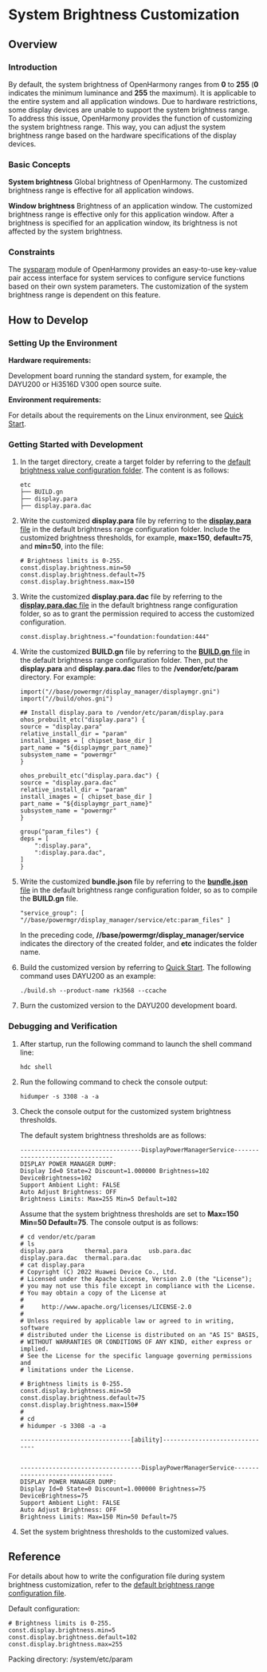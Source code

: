 # System Brightness Customization

## Overview

### Introduction

By default, the system brightness of OpenHarmony ranges from **0** to **255** (**0** indicates the minimum luminance and **255** the maximum). It is applicable to the entire system and all application windows. Due to hardware restrictions, some display devices are unable to support the system brightness range. To address this issue, OpenHarmony provides the function of customizing the system brightness range. This way, you can adjust the system brightness range based on the hardware specifications of the display devices.

### Basic Concepts

**System brightness**
Global brightness of OpenHarmony. The customized brightness range is effective for all application windows.

**Window brightness**
Brightness of an application window. The customized brightness range is effective only for this application window. After a brightness is specified for an application window, its brightness is not affected by the system brightness.

### Constraints

The [sysparam](./subsys-boot-init-sysparam.md) module of OpenHarmony provides an easy-to-use key-value pair access interface for system services to configure service functions based on their own system parameters. The customization of the system brightness range is dependent on this feature.

## How to Develop

### Setting Up the Environment

**Hardware requirements:**

Development board running the standard system, for example, the DAYU200 or Hi3516D V300 open source suite.

**Environment requirements:**

For details about the requirements on the Linux environment, see [Quick Start](../quick-start/Readme-EN.md).

### Getting Started with Development

1. In the target directory, create a target folder by referring to the [default brightness value configuration folder](https://gitee.com/openharmony/powermgr_display_manager/tree/master/service/etc). The content is as follows:
     
    ```text
    etc
    ├── BUILD.gn
    ├── display.para
    ├── display.para.dac
    ```

2. Write the customized **display.para** file by referring to the [**display.para** file](https://gitee.com/openharmony/powermgr_display_manager/blob/master/service/etc/display.para) in the default brightness range configuration folder. Include the customized brightness thresholds, for example, **max=150**, **default=75**, and **min=50**, into the file:

    ```shell
    # Brightness limits is 0-255.
    const.display.brightness.min=50
    const.display.brightness.default=75
    const.display.brightness.max=150
    ``` 

3. Write the customized **display.para.dac** file by referring to the [**display.para.dac** file](https://gitee.com/openharmony/powermgr_display_manager/blob/master/service/etc/display.para.dac) in the default brightness range configuration folder, so as to grant the permission required to access the customized configuration.

    ```shell
    const.display.brightness.="foundation:foundation:444"
    ``` 

4. Write the customized **BUILD.gn** file by referring to the [**BUILD.gn** file](https://gitee.com/openharmony/powermgr_display_manager/blob/master/service/etc/BUILD.gn) in the default brightness range configuration folder. Then, put the **display.para** and **display.para.dac** files to the **/vendor/etc/param** directory. For example:

    ```shell
    import("//base/powermgr/display_manager/displaymgr.gni")
    import("//build/ohos.gni")

    ## Install display.para to /vendor/etc/param/display.para
    ohos_prebuilt_etc("display.para") {
    source = "display.para"
    relative_install_dir = "param"
    install_images = [ chipset_base_dir ]
    part_name = "${displaymgr_part_name}"
    subsystem_name = "powermgr"
    }

    ohos_prebuilt_etc("display.para.dac") {
    source = "display.para.dac"
    relative_install_dir = "param"
    install_images = [ chipset_base_dir ]
    part_name = "${displaymgr_part_name}"
    subsystem_name = "powermgr"
    }

    group("param_files") {
    deps = [
        ":display.para",
        ":display.para.dac",
    ]
    }
    ```

5. Write the customized **bundle.json** file by referring to the [**bundle.json** file](https://gitee.com/openharmony/powermgr_display_manager/blob/master/bundle.json) in the default brightness range configuration folder, so as to compile the **BUILD.gn** file.
 
    ```shell
    "service_group": [ "//base/powermgr/display_manager/service/etc:param_files" ]
    ``` 
    In the preceding code, **//base/powermgr/display_manager/service** indicates the directory of the created folder, and **etc** indicates the folder name.

6. Build the customized version by referring to [Quick Start](../quick-start/Readme-EN.md). The following command uses DAYU200 as an example:

    ```shell
    ./build.sh --product-name rk3568 --ccache
    ```

7. Burn the customized version to the DAYU200 development board.

### Debugging and Verification

1. After startup, run the following command to launch the shell command line:

    ```shell
    hdc shell
    ```

2. Run the following command to check the console output:

    ```shell
    hidumper -s 3308 -a -a
    ```

3. Check the console output for the customized system brightness thresholds.

    The default system brightness thresholds are as follows:

    ```shell
    ----------------------------------DisplayPowerManagerService---------------------------------
    DISPLAY POWER MANAGER DUMP:
    Display Id=0 State=2 Discount=1.000000 Brightness=102
    DeviceBrightness=102
    Support Ambient Light: FALSE
    Auto Adjust Brightness: OFF
    Brightness Limits: Max=255 Min=5 Default=102

    ```

    Assume that the system brightness thresholds are set to **Max=150 Min=50 Default=75**. The console output is as follows:

    ```shell
    # cd vendor/etc/param                                                          
    # ls
    display.para      thermal.para      usb.para.dac  
    display.para.dac  thermal.para.dac  
    # cat display.para
    # Copyright (C) 2022 Huawei Device Co., Ltd.
    # Licensed under the Apache License, Version 2.0 (the "License");
    # you may not use this file except in compliance with the License.
    # You may obtain a copy of the License at
    #
    #     http://www.apache.org/licenses/LICENSE-2.0
    #
    # Unless required by applicable law or agreed to in writing, software
    # distributed under the License is distributed on an "AS IS" BASIS,
    # WITHOUT WARRANTIES OR CONDITIONS OF ANY KIND, either express or implied.
    # See the License for the specific language governing permissions and
    # limitations under the License.

    # Brightness limits is 0-255.
    const.display.brightness.min=50
    const.display.brightness.default=75
    const.display.brightness.max=150# 
    # 
    # cd
    # hidumper -s 3308 -a -a

    -------------------------------[ability]-------------------------------


    ----------------------------------DisplayPowerManagerService---------------------------------
    DISPLAY POWER MANAGER DUMP:
    Display Id=0 State=0 Discount=1.000000 Brightness=75
    DeviceBrightness=75
    Support Ambient Light: FALSE
    Auto Adjust Brightness: OFF
    Brightness Limits: Max=150 Min=50 Default=75

    ```

4. Set the system brightness thresholds to the customized values.

## Reference

For details about how to write the configuration file during system brightness customization, refer to the [default brightness range configuration file](https://gitee.com/openharmony/powermgr_display_manager/tree/master/service/etc).

Default configuration:

```shell
# Brightness limits is 0-255.
const.display.brightness.min=5
const.display.brightness.default=102
const.display.brightness.max=255
``` 

Packing directory: /system/etc/param
